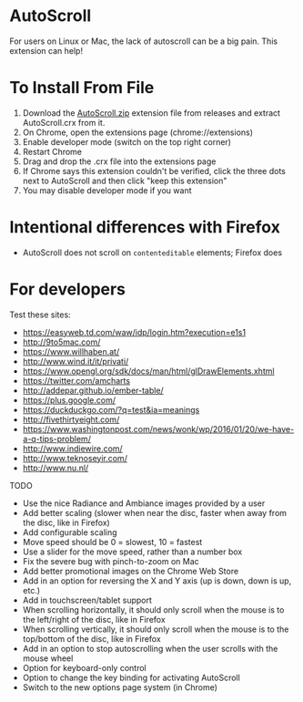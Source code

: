 AutoScroll
==========

For users on Linux or Mac, the lack of autoscroll can be a big pain. This extension can help!


To Install From File
====================
1. Download the [AutoScroll.zip](https://github.com/jm-streametric/AutoScroll/releases/latest/download/AutoScroll.zip) extension file from releases and extract AutoScroll.crx from it.
2. On Chrome, open the extensions page (chrome://extensions)
3. Enable developer mode (switch on the top right corner)
4. Restart Chrome
5. Drag and drop the .crx file into the extensions page
6. If Chrome says this extension couldn't be verified, click the three dots next to AutoScroll and then click "keep this extension"
7. You may disable developer mode if you want

Intentional differences with Firefox
====================================

* AutoScroll does not scroll on `contenteditable` elements; Firefox does

For developers
==============

Test these sites:

* <https://easyweb.td.com/waw/idp/login.htm?execution=e1s1>
* <http://9to5mac.com/>
* <https://www.willhaben.at/>
* <http://www.wind.it/it/privati/>
* <https://www.opengl.org/sdk/docs/man/html/glDrawElements.xhtml>
* <https://twitter.com/amcharts>
* <http://addepar.github.io/ember-table/>
* <https://plus.google.com/>
* <https://duckduckgo.com/?q=test&ia=meanings>
* <http://fivethirtyeight.com/>
* <https://www.washingtonpost.com/news/wonk/wp/2016/01/20/we-have-a-q-tips-problem/>
* <http://www.indiewire.com/>
* <http://www.teknoseyir.com/>
* <http://www.nu.nl/>

TODO

* Use the nice Radiance and Ambiance images provided by a user
* Add better scaling (slower when near the disc, faster when away from the disc, like in Firefox)
* Add configurable scaling
* Move speed should be 0 = slowest, 10 = fastest
* Use a slider for the move speed, rather than a number box
* Fix the severe bug with pinch-to-zoom on Mac
* Add better promotional images on the Chrome Web Store
* Add in an option for reversing the X and Y axis (up is down, down is up, etc.)
* Add in touchscreen/tablet support
* When scrolling horizontally, it should only scroll when the mouse is to the left/right of the disc, like in Firefox
* When scrolling vertically, it should only scroll when the mouse is to the top/bottom of the disc, like in Firefox
* Add in an option to stop autoscrolling when the user scrolls with the mouse wheel
* Option for keyboard-only control
* Option to change the key binding for activating AutoScroll
* Switch to the new options page system (in Chrome)
